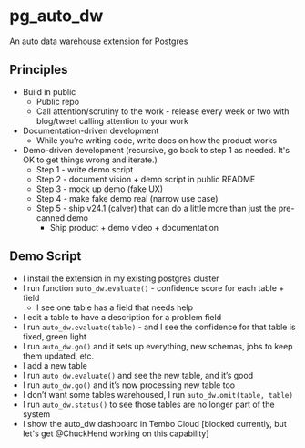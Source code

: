 # pg_auto_dw
An auto data warehouse extension for Postgres

## Principles

* Build in public
    * Public repo
    * Call attention/scrutiny to the work - release every week or two with blog/tweet calling attention to your work
* Documentation-driven development
    * While you’re writing code, write docs on how the product works
* Demo-driven development (recursive, go back to step 1 as needed. It's OK to get things wrong and iterate.)
    * Step 1 - write demo script
    * Step 2 - document vision + demo script in public README
    * Step 3 - mock up demo (fake UX)
    * Step 4 - make fake demo real (narrow use case)
    * Step 5 - ship v24.1 (calver) that can do a little more than just the pre-canned demo
        * Ship product + demo video + documentation

## Demo Script

* I install the extension in my existing postgres cluster
* I run function `auto_dw.evaluate()` - confidence score for each table + field
    * I see one table has a field that needs help
* I edit a table to have a description for a problem field
* I run `auto_dw.evaluate(table)` - and I see the confidence for that table is fixed, green light
* I run `auto_dw.go()` and it sets up everything, new schemas, jobs to keep them updated, etc.
* I add a new table
* I run  `auto_dw.evaluate()` and see the new table, and it’s good
* I run `auto_dw.go()` and it’s now processing new table too
* I don’t want some tables warehoused, I run `auto_dw.omit(table, table)`
* I run `auto_dw.status()` to see those tables are no longer part of the system
* I show the auto_dw dashboard in Tembo Cloud [blocked currently, but let's get @ChuckHend working on this capability]
